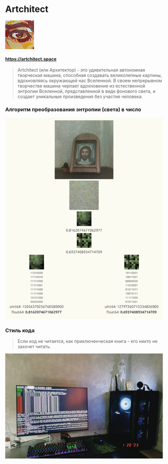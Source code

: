 # Artchitect

![artchitect_logo](files/images/logo_anim_92.gif)

#### https://artchitect.space

> Artchitect (или Архитектор) - это удивительная автономная творческая машина, способная создавать великолепные
> картины,
> вдохновляясь окружающей нас Вселенной. В своем непрерывном творчестве машина черпает вдохновение из естественной
> энтропии
> Вселенной, представленной в виде фонового света, и создает уникальные произведения без участия человека.

### Алгоритм преобразования энтропии (света) в число
![Алгоритм преобразования энтропии (света) в число](files/images/entropy_extraction_algorithm.png)


### Стиль кода

> Если код не читается, как приключенческая книга - его никто не захочет читать.

![artchitect_installation](files/images/artchitect_hardware.jpg)